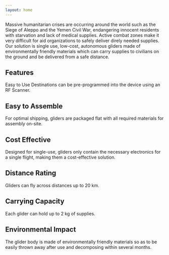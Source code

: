 ```yaml
---
layout: home
---
```


Massive humanitarian crises are occurring around the world such as the Siege of Aleppo and the Yemen Civil War, endangering innocent residents with starvation and lack of medical supplies. Active combat zones make it very difficult for aid organizations to safely deliver direly needed supplies. Our solution is single use, low-cost, autonomous gliders made of environmentally friendly materials which can carry supplies to civilians on the ground and be delivered from a safe distance.

## Features
Easy to Use
Destinations can be pre-programmed into the device using an RF Scanner.

## Easy to Assemble
For optimal shipping, gliders are packaged flat with all required materials for assembly on-site.

## Cost Effective
Designed for single-use, gliders only contain the necessary electronics for a single flight, making them a cost-effective solution.

## Distance Rating
Gliders can fly across distances up to 20 km.

## Carrying Capacity
Each glider can hold up to 2 kg of supplies.

## Environmental Impact
The glider body is made of environmentally friendly materials so as to be easily thrown away after use and decomposing within several months.
